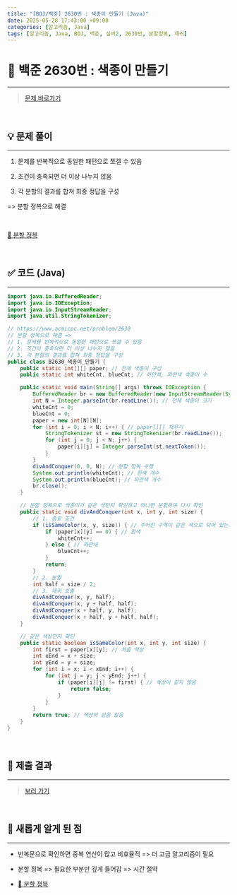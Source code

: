```yaml
---
title: "[BOJ/백준] 2630번 : 색종이 만들기 (Java)"
date: 2025-05-28 17:43:00 +09:00
categories: [알고리즘, Java]
tags: [알고리즘, Java, BOJ, 백준, 실버2, 2630번, 분할정복, 재귀]
---
```


<!-- ========================================================================== -->

# 📘 백준 2630번 : 색종이 만들기

---

> [문제 바로가기](https://www.acmicpc.net/problem/2630)

<br>

<!-- ========================================================================== -->

## 💡 문제 풀이

---

1. 문제를 반복적으로 동일한 패턴으로 쪼갤 수 있음

2. 조건이 충족되면 더 이상 나누지 않음

3. 각 분할의 결과를 합쳐 최종 정답을 구성

=> 분할 정복으로 해결

<br>

[📝 분할 정복](https://juyeoon.github.io/posts/algorithm-divide-and-conquer/)

<br>

<!-- ========================================================================== -->

## ✅ 코드 (Java)

---

```java
import java.io.BufferedReader;
import java.io.IOException;
import java.io.InputStreamReader;
import java.util.StringTokenizer;

// https://www.acmicpc.net/problem/2630
// 분할 정복으로 해결 =>
// 1. 문제를 반복적으로 동일한 패턴으로 쪼갤 수 있음
// 2. 조건이 충족되면 더 이상 나누지 않음
// 3. 각 분할의 결과를 합쳐 최종 정답을 구성
public class B2630_색종이_만들기 {
	public static int[][] paper; // 전체 색종이 구성
	public static int whiteCnt, blueCnt; // 하얀색, 파란색 색종이 수

	public static void main(String[] args) throws IOException {
		BufferedReader br = new BufferedReader(new InputStreamReader(System.in));
		int N = Integer.parseInt(br.readLine()); // 전체 색종이 크기
		whiteCnt = 0;
		blueCnt = 0;
		paper = new int[N][N];
		for (int i = 0; i < N; i++) { // paper[][] 채우기
			StringTokenizer st = new StringTokenizer(br.readLine());
			for (int j = 0; j < N; j++) {
				paper[i][j] = Integer.parseInt(st.nextToken());
			}
		}
		divAndConquer(0, 0, N); // 분할 정복 수행
		System.out.println(whiteCnt); // 흰색 개수
		System.out.println(blueCnt); // 파란색 개수
		br.close();
	}

	// 분할 정복으로 색종이가 같은 색인지 확인하고 아니면 분할하여 다시 확인
	public static void divAndConquer(int x, int y, int size) {
		// 1. 종료 조건
		if (isSameColor(x, y, size)) { // 주어진 구역이 같은 색으로 되어 있는지 확인
			if (paper[x][y] == 0) { // 흰색
				whiteCnt++;
			} else { // 파란새
				blueCnt++;
			}
			return;
		}
		// 2. 분할
		int half = size / 2;
		// 3. 재귀 호출
		divAndConquer(x, y, half);
		divAndConquer(x, y + half, half);
		divAndConquer(x + half, y, half);
		divAndConquer(x + half, y + half, half);
	}

	// 같은 색상인지 확인
	public static boolean isSameColor(int x, int y, int size) {
		int first = paper[x][y]; // 처음 색상
		int xEnd = x + size;
		int yEnd = y + size;
		for (int i = x; i < xEnd; i++) {
			for (int j = y; j < yEnd; j++) {
				if (paper[i][j] != first) { // 색상이 같지 않음
					return false;
				}
			}
		}
		return true; // 색상이 같음 않음
	}
}


```

<br>

<!-- ========================================================================== -->

## 💾 제출 결과

---

> [보러 가기](https://www.acmicpc.net/status?from_mine=1&problem_id=2630&user_id=juyn2000)

<br>

<!-- ========================================================================== -->

## 🧩 새롭게 알게 된 점

---

- 반복문으로 확인하면 중복 연산이 많고 비효율적 => 더 고급 알고리즘이 필요

- 분할 정복 => 필요한 부분만 깊게 들어감 => 시간 절약

- [📝 분할 정복](https://juyeoon.github.io/posts/algorithm-divide-and-conquer/)

<br>

<!-- ========================================================================== -->

<!--

## 🔗 참고한 자료

---

- []()

- []()

<br>
-->
